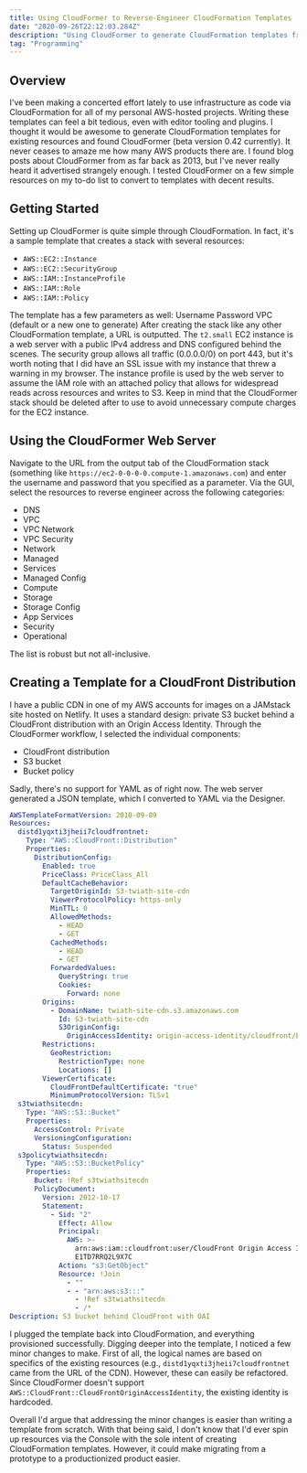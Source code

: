 ```yaml
---
title: Using CloudFormer to Reverse-Engineer CloudFormation Templates
date: "2020-09-26T22:12:03.284Z"
description: "Using CloudFormer to generate CloudFormation templates from existing AWS resources."
tag: "Programming"
---
```


## Overview
I've been making a concerted effort lately to use infrastructure as code via CloudFormation for all of my personal AWS-hosted projects. Writing these templates can feel a bit tedious, even with editor tooling and plugins. I thought it would be awesome to generate CloudFormation templates for existing resources and found CloudFormer (beta version 0.42 currently). It never ceases to amaze me how many AWS products there are. I found blog posts about CloudFormer from as far back as 2013, but I've never really heard it advertised strangely enough. I tested CloudFormer on a few simple resources on my to-do list to convert to templates with decent results.

## Getting Started
Setting up CloudFormer is quite simple through CloudFormation. In fact, it's a sample template that creates a stack with several resources:
- `AWS::EC2::Instance`
- `AWS::EC2::SecurityGroup`
- `AWS::IAM::InstanceProfile`
- `AWS::IAM::Role`
- `AWS::IAM::Policy`

The template has a few parameters as well:
Username
Password
VPC (default or a new one to generate)
After creating the stack like any other CloudFormation template, a URL is outputted. The `t2.small` EC2 instance is a web server with a public IPv4 address and DNS configured behind the scenes. The security group allows all traffic (0.0.0.0/0) on port 443, but it's worth noting that I did have an SSL issue with my instance that threw a warning in my browser. The instance profile is used by the web server to assume the IAM role with an attached policy that allows for widespread reads across resources and writes to S3. Keep in mind that the CloudFormer stack should be deleted after to use to avoid unnecessary compute charges for the EC2 instance.

## Using the CloudFormer Web Server
Navigate to the URL from the output tab of the CloudFormation stack (something like `https://ec2-0-0-0-0.compute-1.amazonaws.com`) and enter the username and password that you specified as a parameter. Via the GUI, select the resources to reverse engineer across the following categories:
- DNS
- VPC
- VPC Network
- VPC Security
- Network
- Managed
- Services
- Managed Config
- Compute
- Storage
- Storage Config
- App Services
- Security
- Operational

The list is robust but not all-inclusive.

## Creating a Template for a CloudFront Distribution
I have a public CDN in one of my AWS accounts for images on a JAMstack site hosted on Netlify. It uses a standard design: private S3 bucket behind a CloudFront distribution with an Origin Access Identity. Through the CloudFormer workflow, I selected the individual components:
- CloudFront distribution
- S3 bucket
- Bucket policy

Sadly, there's no support for YAML as of right now. The web server generated a JSON template, which I converted to YAML via the Designer.

```yaml
AWSTemplateFormatVersion: 2010-09-09
Resources:
  distd1yqxti3jheii7cloudfrontnet:
    Type: "AWS::CloudFront::Distribution"
    Properties:
      DistributionConfig:
        Enabled: true
        PriceClass: PriceClass_All
        DefaultCacheBehavior:
          TargetOriginId: S3-twiath-site-cdn
          ViewerProtocolPolicy: https-only
          MinTTL: 0
          AllowedMethods:
            - HEAD
            - GET
          CachedMethods:
            - HEAD
            - GET
          ForwardedValues:
            QueryString: true
            Cookies:
              Forward: none
        Origins:
          - DomainName: twiath-site-cdn.s3.amazonaws.com
            Id: S3-twiath-site-cdn
            S3OriginConfig:
              OriginAccessIdentity: origin-access-identity/cloudfront/E1TD7RRQ2L9X7C
        Restrictions:
          GeoRestriction:
            RestrictionType: none
            Locations: []
        ViewerCertificate:
          CloudFrontDefaultCertificate: "true"
          MinimumProtocolVersion: TLSv1
  s3twiathsitecdn:
    Type: "AWS::S3::Bucket"
    Properties:
      AccessControl: Private
      VersioningConfiguration:
        Status: Suspended
  s3policytwiathsitecdn:
    Type: "AWS::S3::BucketPolicy"
    Properties:
      Bucket: !Ref s3twiathsitecdn
      PolicyDocument:
        Version: 2012-10-17
        Statement:
          - Sid: "2"
            Effect: Allow
            Principal:
              AWS: >-
                arn:aws:iam::cloudfront:user/CloudFront Origin Access Identity
                E1TD7RRQ2L9X7C
            Action: "s3:GetObject"
            Resource: !Join
              - ""
              - - "arn:aws:s3:::"
                - !Ref s3twiathsitecdn
                - /*
Description: S3 bucket behind CloudFront with OAI
```

I plugged the template back into CloudFormation, and everything provisioned successfully. Digging deeper into the template, I noticed a few minor changes to make. First of all, the logical names are based on specifics of the existing resources (e.g., `distd1yqxti3jheii7cloudfrontnet` came from the URL of the CDN). However, these can easily be refactored. Since CloudFormer doesn't support `AWS::CloudFront::CloudFrontOriginAccessIdentity`, the existing identity is hardcoded.

Overall I'd argue that addressing the minor changes is easier than writing a template from scratch. With that being said, I don't know that I'd ever spin up resources via the Console with the sole intent of creating CloudFormation templates. However, it could make migrating from a prototype to a productionized product easier.